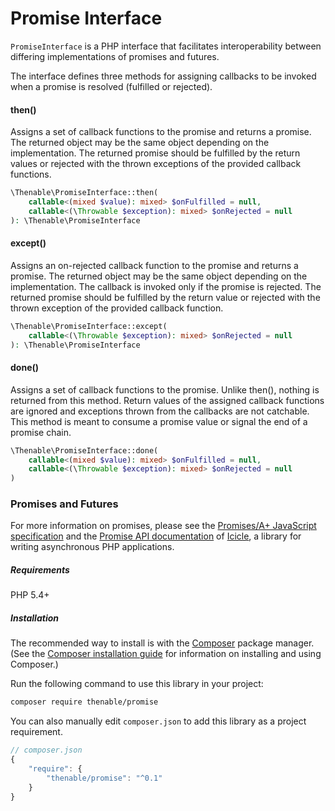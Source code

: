 # Promise Interface

`PromiseInterface` is a PHP interface that facilitates interoperability between differing implementations of promises and futures.

The interface defines three methods for assigning callbacks to be invoked when a promise is resolved (fulfilled or rejected).

#### then()

Assigns a set of callback functions to the promise and returns a promise. The returned object may be the same object depending on the implementation. The returned promise should be fulfilled by the return values or rejected with the thrown exceptions of the provided callback functions.

```php
\Thenable\PromiseInterface::then(
    callable<(mixed $value): mixed> $onFulfilled = null,
    callable<(\Throwable $exception): mixed> $onRejected = null
): \Thenable\PromiseInterface
```

#### except()

Assigns an on-rejected callback function to the promise and returns a promise. The returned object may be the same object depending on the implementation. The callback is invoked only if the promise is rejected. The returned promise should be fulfilled by the return value or rejected with the thrown exception of the provided callback function.

```php
\Thenable\PromiseInterface::except(
    callable<(\Throwable $exception): mixed> $onRejected = null
): \Thenable\PromiseInterface
```

#### done()

Assigns a set of callback functions to the promise. Unlike then(), nothing is returned from this method. Return values of the assigned callback functions are ignored and exceptions thrown from the callbacks are not catchable. This method is meant to consume a promise value or signal the end of a promise chain.

```php
\Thenable\PromiseInterface::done(
    callable<(mixed $value): mixed> $onFulfilled = null,
    callable<(\Throwable $exception): mixed> $onRejected = null
)
```

### Promises and Futures

For more information on promises, please see the [Promises/A+ JavaScript specification](https://promisesaplus.com) and the [Promise API documentation](https://github.com/icicleio/icicle/wiki/Promises) of [Icicle](https://github.com/icicleio/icicle), a library for writing asynchronous PHP applications.

##### Requirements

PHP 5.4+

##### Installation

The recommended way to install is with the [Composer](http://getcomposer.org/) package manager. (See the [Composer installation guide](https://getcomposer.org/doc/00-intro.md) for information on installing and using Composer.)

Run the following command to use this library in your project: 

```bash
composer require thenable/promise
```

You can also manually edit `composer.json` to add this library as a project requirement.

```js
// composer.json
{
    "require": {
        "thenable/promise": "^0.1"
    }
}
```
